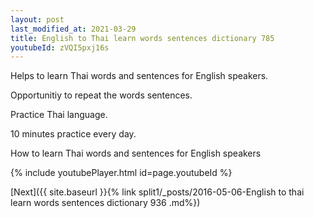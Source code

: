 ```yaml
---
layout: post
last_modified_at: 2021-03-29
title: English to Thai learn words sentences dictionary 785 
youtubeId: zVQI5pxj16s
---
```

 
 
Helps to learn Thai words and sentences for English speakers.

Opportunitiy to repeat the words sentences. 

Practice Thai language. 
 
10 minutes practice every day. 
 
How to learn Thai words and sentences for English speakers 
 
{% include youtubePlayer.html id=page.youtubeId %}
 
 
[Next]({{ site.baseurl }}{% link  split1/_posts/2016-05-06-English to thai learn words sentences dictionary 936 .md%})
 
